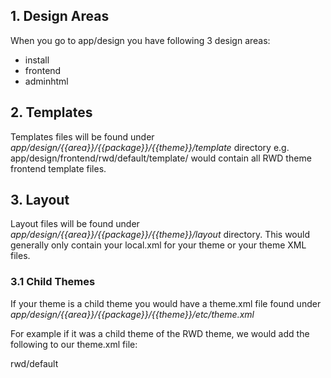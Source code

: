 ## 1. Design Areas

When you go to app/design you have following 3 design areas:

- install
- frontend
- adminhtml


## 2. Templates

Templates files will be found under *app/design/{{area}}/{{package}}/{{theme}}/template* directory e.g. app/design/frontend/rwd/default/template/ would contain all RWD theme frontend template files.


## 3. Layout

Layout files will be found under *app/design/{{area}}/{{package}}/{{theme}}/layout* directory.
This would generally only contain your local.xml for your theme or your theme XML files.


### 3.1 Child Themes

If your theme is a child theme you would have a theme.xml file found under *app/design/{{area}}/{{package}}/{{theme}}/etc/theme.xml*

For example if it was a child theme of the RWD theme, we would add the following to our theme.xml file:

  <?xml version="1.0"?>
  <theme>
      <parent>rwd/default</parent>
  </theme>
